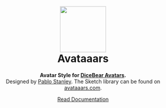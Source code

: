 <h1 align="center"><img src="https://avatars.dicebear.com/api/avataaars/John%20Doe.svg" width="124" /> <br />Avataaars</h1>
<p align="center">
  <strong>Avatar Style for <a href="https://avatars.dicebear.com/">DiceBear Avatars</a>.</strong><br />
  Designed by <a href="https://twitter.com/pablostanley">Pablo Stanley</a>. The Sketch library can be found on <a href="https://avataaars.com/">avataaars.com</a>.
</p>

<p align="center">
  <a href="https://avatars.dicebear.com/styles/avataaars">
    Read Documentation
  </a>
</p>
